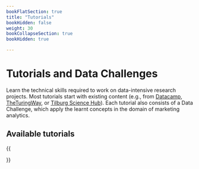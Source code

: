 ```yaml
---
bookFlatSection: true
title: "Tutorials"
bookHidden: false
weight: 30
bookCollapseSection: true
bookHidden: true

---
```


# Tutorials and Data Challenges

Learn the technical skills required to work on data-intensive research projects. Most tutorials start with existing content (e.g., from [Datacamp](https://datacamp.com), [TheTuringWay](https://the-turing-way.netlify.app/), or [Tilburg Science Hub](https://tilburgsciencehub.com)). Each tutorial also consists of a Data Challenge, which apply the learnt concepts in the domain of marketing analytics.

<!--
{{< hint info >}}
__Stay up-to-date__

The tutorials shown below are from the spring 2021 edition of this course, and will be updated before the start of the fall 2021 edition (sometime in August 2021).

{{< /hint >}}

{{< button relref="docs/course/support/datacamp.md" >}}Obtain access to Datacamp.com{{< /button >}}
-->

## Available tutorials

{{<section>}}

